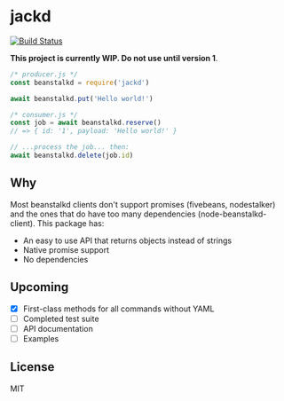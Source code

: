 # jackd

[![Build Status](https://img.shields.io/circleci/project/github/divmgl/jackd/master.svg)](https://circleci.com/gh/divmgl/jackd/tree/master)

**This project is currently WIP. Do not use until version 1**.

```js
/* producer.js */
const beanstalkd = require('jackd')

await beanstalkd.put('Hello world!')

/* consumer.js */
const job = await beanstalkd.reserve()
// => { id: '1', payload: 'Hello world!' }

// ...process the job... then:
await beanstalkd.delete(job.id)
```

## Why

Most beanstalkd clients don't support promises (fivebeans, nodestalker) and the ones that do have too many dependencies (node-beanstalkd-client). This package has:

- An easy to use API that returns objects instead of strings
- Native promise support
- No dependencies

## Upcoming

- [x] First-class methods for all commands without YAML
- [ ] Completed test suite
- [ ] API documentation
- [ ] Examples

## License

MIT
